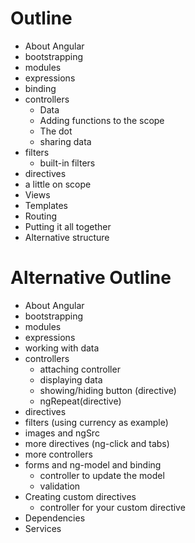 # Outline

- About Angular
- bootstrapping
- modules
- expressions
- binding
- controllers
    - Data
    - Adding functions to the scope
    - The dot
    - sharing data
- filters
    - built-in filters
- directives
- a little on scope
- Views
- Templates
- Routing
- Putting it all together
- Alternative structure

# Alternative Outline

- About Angular
- bootstrapping
- modules
- expressions
- working with data
- controllers
    - attaching controller
    - displaying data
    - showing/hiding button (directive)
    - ngRepeat(directive)
- directives
- filters (using currency as example)
- images and ngSrc
- more directives (ng-click and tabs)
- more controllers
- forms and ng-model and binding
    - controller to update the model
    - validation
- Creating custom directives
    - controller for your custom directive
- Dependencies
- Services
